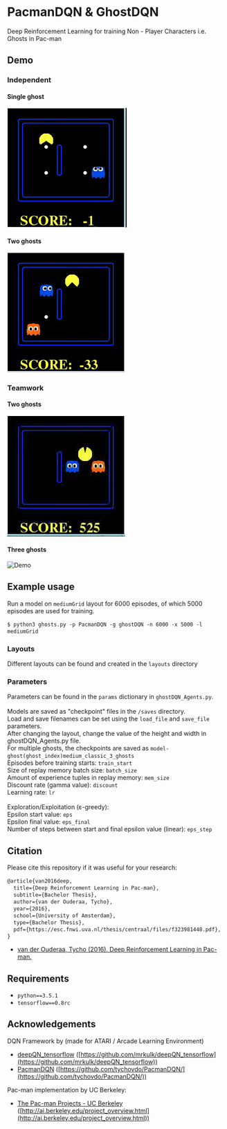 
# PacmanDQN & GhostDQN
Deep Reinforcement Learning for training Non - Player Characters i.e. Ghosts in Pac-man

## Demo
### Independent
#### Single ghost
![Demo](https://github.com/adityachamp/DL_RL_CollisionAvoidance/blob/master/PacmanDQN/videos/independent_single_ghost.gif)
#### Two ghosts
![Demo](https://github.com/adityachamp/DL_RL_CollisionAvoidance/blob/master/PacmanDQN/videos/independent_two_ghosts.gif)

### Teamwork
#### Two ghosts
![Demo](https://github.com/adityachamp/DL_RL_CollisionAvoidance/blob/master/PacmanDQN/videos/teamwork_two_ghosts.gif)
#### Three ghosts
![Demo](https://github.com/adityachamp/DL_RL_CollisionAvoidance/blob/master/PacmanDQN/videos/teamwork_three_ghosts.gif)
## Example usage

Run a model on `mediumGrid` layout for 6000 episodes, of which 5000 episodes
are used for training.

```
$ python3 ghosts.py -p PacmanDQN -g ghostDQN -n 6000 -x 5000 -l mediumGrid

```

### Layouts
Different layouts can be found and created in the `layouts` directory

### Parameters

Parameters can be found in the `params` dictionary in `ghostDQN_Agents.py`. <br />
 <br />
Models are saved as "checkpoint" files in the `/saves` directory. <br />
Load and save filenames can be set using the `load_file` and `save_file` parameters. <br />
After changing the layout, change the value of the height and width in ghostDQN_Agents.py file. <br />
For multiple ghosts, the checkpoints are saved as `model-ghost(ghost_index)medium_classic_3_ghosts`
 <br />
Episodes before training starts: `train_start` <br />
Size of replay memory batch size: `batch_size` <br />
Amount of experience tuples in replay memory: `mem_size` <br />
Discount rate (gamma value): `discount` <br />
Learning rate: `lr` <br />
 <br />
Exploration/Exploitation (ε-greedy): <br />
Epsilon start value: `eps` <br />
Epsilon final value: `eps_final` <br />
Number of steps between start and final epsilon value (linear): `eps_step` <br />

## Citation

Please cite this repository if it was useful for your research:

```
@article{van2016deep,
  title={Deep Reinforcement Learning in Pac-man},
  subtitle={Bachelor Thesis},
  author={van der Ouderaa, Tycho},
  year={2016},
  school={University of Amsterdam},
  type={Bachelor Thesis},
  pdf={https://esc.fnwi.uva.nl/thesis/centraal/files/f323981448.pdf},
}

```

* [van der Ouderaa, Tycho (2016). Deep Reinforcement Learning in Pac-man.](https://esc.fnwi.uva.nl/thesis/centraal/files/f323981448.pdf)

## Requirements

- `python==3.5.1`
- `tensorflow==0.8rc`

## Acknowledgements

DQN Framework by  (made for ATARI / Arcade Learning Environment)
* [deepQN_tensorflow](https://github.com/mrkulk/deepQN_tensorflow) ([https://github.com/mrkulk/deepQN_tensorflow](https://github.com/mrkulk/deepQN_tensorflow))
* [PacmanDQN](https://github.com/mrkulk/deepQN_tensorflow) ([https://github.com/tychovdo/PacmanDQN/](https://github.com/tychovdo/PacmanDQN/))

Pac-man implementation by UC Berkeley:
* [The Pac-man Projects - UC Berkeley](http://ai.berkeley.edu/project_overview.html) ([http://ai.berkeley.edu/project_overview.html](http://ai.berkeley.edu/project_overview.html))
